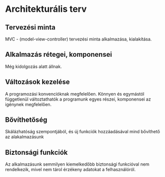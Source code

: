 # Architekturális terv

## Tervezési minta

MVC - (model-view-controller) tervezési minta alkalmazása, kialakítása.

## Alkalmazás rétegei, komponensei

Még kidolgozás alatt állnak.

## Változások kezelése

A programozási konvencióknak megfelelően. Könnyen és egymástól függetlenül
változtathatók a programunk egyes részei, komponensei az igénynek megfelelően.

## Bővíthetőség

Skálázhatóság szempontjából, és új funkciók hozzáadásával mind bővíthető az
alakalmazásunk

## Biztonsági funkciók

Az alkalmazásunk semmilyen kiemelkedőbb biztonsági funkcióval nem rendelkezik, 
mivel nem tárol érzékeny adatokat a felhasználóról.